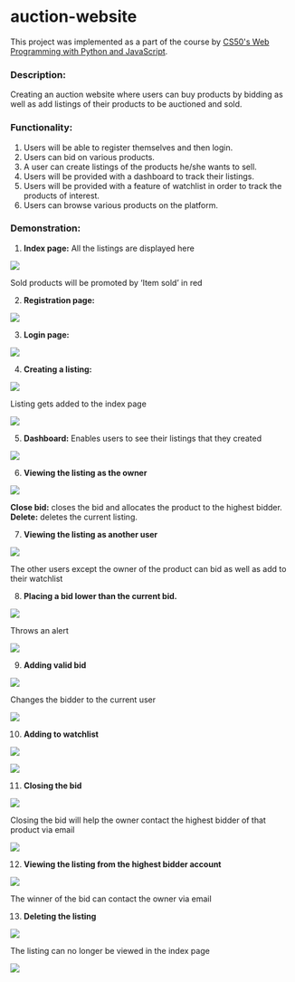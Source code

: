 # auction-website
This project was implemented as a part of the course by [CS50's Web Programming with Python and JavaScript](https://www.edx.org/course/cs50s-web-programming-with-python-and-javascript).
### Description:
Creating an auction website where users can buy products by bidding as well as add listings of their products to be auctioned and sold.
### Functionality:
1. Users will be able to register themselves and then login. 
2. Users can bid on various products.
3. A user can create listings of the products he/she wants to sell.
4. Users will be provided with a dashboard to track their listings.
5. Users will be provided with a feature of watchlist in order to track the products of interest.
6. Users can browse various products on the platform.
### Demonstration:
1. **Index page:** All the listings are displayed here

![](demo/image8.png)

Sold products will be promoted by ‘Item sold’ in red

2. **Registration page:**

![](demo/image9.png)

3. **Login page:**

![](demo/image4.png)

4. **Creating a listing:**

![](demo/image15.png)

Listing gets added to the index page

![](demo/image6.png)

5. **Dashboard:** Enables users to see their listings that they created

![](demo/image14.png)

6. **Viewing the listing as the owner**

![](demo/image20.png)

**Close bid:** closes the bid and allocates the product to the highest bidder. **Delete:** deletes the current listing.

7. **Viewing the listing as another user**

![](demo/image13.png)

The other users except the owner of the product can bid as well as add to their watchlist

8. **Placing a bid lower than the current bid.**

![](demo/image16.png)

Throws an alert

![](demo/image17.png)

9. **Adding valid bid**

![](demo/image12.png)

Changes the bidder to the current user

![](demo/image19.png)

10. **Adding to watchlist**

![](demo/image11.png)

![](demo/image3.png)

11. **Closing the bid**

![](demo/image10.png)

Closing the bid will help the owner contact the highest bidder of that product via email

![](demo/image18.png)

12. **Viewing the listing from the highest bidder account**

![](demo/image1.png)

The winner of the bid can contact the owner via email

13. **Deleting the listing**

![](demo/image7.png)

The listing can no longer be viewed in the index page

![](demo/image5.png)



